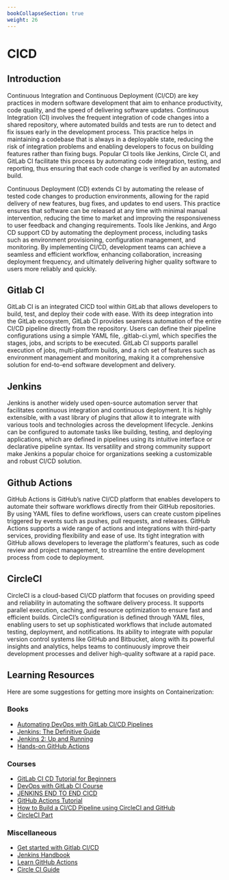 ```yaml
---
bookCollapseSection: true
weight: 26
---
```


# CICD

## Introduction

Continuous Integration and Continuous Deployment (CI/CD) are key practices in modern software 
development that aim to enhance productivity, code quality, 
and the speed of delivering software updates. Continuous Integration 
(CI) involves the frequent integration of code changes into a shared repository, 
where automated builds and tests are run to detect and fix issues early 
in the development process. This practice helps in maintaining a codebase 
that is always in a deployable state, reducing the risk of integration 
problems and enabling developers to focus on building features rather 
than fixing bugs. Popular CI tools like Jenkins, Circle CI, and GitLab CI 
facilitate this process by automating code integration, testing, and reporting, 
thus ensuring that each code change is verified by an automated build.

Continuous Deployment (CD) extends CI by automating the release of tested code 
changes to production environments, allowing for the rapid delivery of new features, 
bug fixes, and updates to end users. This practice ensures that software can be 
released at any time with minimal manual intervention, reducing the time to market 
and improving the responsiveness to user feedback and changing requirements. 
Tools like Jenkins, and Argo CD support CD by automating the deployment process, 
including tasks such as environment provisioning, configuration management, 
and monitoring. By implementing CI/CD, development teams can achieve a seamless 
and efficient workflow, enhancing collaboration, increasing deployment frequency, 
and ultimately delivering higher quality software to users more reliably and quickly.


## Gitlab CI

GitLab CI is an integrated CICD tool within GitLab that allows developers to build, test, 
and deploy their code with ease. With its deep integration into the GitLab ecosystem, 
GitLab CI provides seamless automation of the entire CI/CD pipeline directly from the repository. 
Users can define their pipeline configurations using a simple YAML file, .gitlab-ci.yml, 
which specifies the stages, jobs, and scripts to be executed. 
GitLab CI supports parallel execution of jobs, multi-platform builds, 
and a rich set of features such as environment management and monitoring, 
making it a comprehensive solution for end-to-end software development and delivery.


## Jenkins

Jenkins is another widely used open-source automation server that facilitates 
continuous integration and continuous deployment. 
It is highly extensible, with a vast library of plugins that allow it to integrate 
with various tools and technologies across the development lifecycle. 
Jenkins can be configured to automate tasks like building, testing, and 
deploying applications, which are defined in pipelines using its 
intuitive interface or declarative pipeline syntax. 
Its versatility and strong community support make Jenkins a popular choice for 
organizations seeking a customizable and robust CI/CD solution.


## Github Actions

GitHub Actions is GitHub’s native CI/CD platform that enables developers to automate 
their software workflows directly from their GitHub repositories. 
By using YAML files to define workflows, users can create custom pipelines 
triggered by events such as pushes, pull requests, and releases. 
GitHub Actions supports a wide range of actions and integrations with 
third-party services, providing flexibility and ease of use. Its tight 
integration with GitHub allows developers to leverage the platform's features, 
such as code review and project management, to streamline the entire 
development process from code to deployment.


## CircleCI

CircleCI is a cloud-based CI/CD platform that focuses on providing speed 
and reliability in automating the software delivery process. It supports 
parallel execution, caching, and resource optimization to ensure fast and 
efficient builds. CircleCI’s configuration is defined through YAML files, 
enabling users to set up sophisticated workflows that include automated testing, 
deployment, and notifications. Its ability to integrate with popular version 
control systems like GitHub and Bitbucket, along with its powerful insights 
and analytics, helps teams to continuously improve their development processes 
and deliver high-quality software at a rapid pace.


## Learning Resources

Here are some suggestions for getting more insights on Containerization:

### Books
- [Automating DevOps with GitLab CI/CD Pipelines](https://www.amazon.ca/Automating-DevOps-GitLab-Pipelines-efficient/dp/1803233001)
- [Jenkins: The Definitive Guide](https://www.amazon.com/Jenkins-Definitive-Continuous-Integration-Masses/dp/1449305350)
- [Jenkins 2: Up and Running](https://www.amazon.com/Jenkins-Deployment-Pipeline-Generation-Automation/dp/1491979593/)
- [Hands-on GitHub Actions](https://www.amazon.com/Hands-GitHub-Actions-Implement-Applications/dp/1484264630)

### Courses
- [GitLab CI CD Tutorial for Beginners](https://www.youtube.com/watch?v=qP8kir2GUgo)
- [DevOps with GitLab CI Course](https://www.youtube.com/watch?v=PGyhBwLyK2U)
- [JENKINS END TO END CICD](https://www.youtube.com/watch?v=JGQI5pkK82w)
- [GitHub Actions Tutorial](https://www.youtube.com/watch?v=R8_veQiYBjI)
- [How to Build a CI/CD Pipeline using CircleCI and GitHub](https://www.youtube.com/watch?v=qegFqum-M9o)
- [CircleCI Part](https://www.youtube.com/watch?v=CB7vnoXI0pE)

### Miscellaneous
- [Get started with Gitlab CI/CD](https://docs.gitlab.com/ee/ci/)
- [Jenkins Handbook](https://www.jenkins.io/doc/book/)
- [Learn GitHub Actions](https://docs.github.com/en/actions/learn-github-actions)
- [Circle CI Guide](https://circleci.com/docs/getting-started/)

